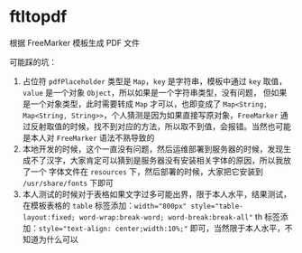 # ftltopdf

根据 FreeMarker 模板生成 PDF 文件

可能踩的坑：

1. 占位符 `pdfPlaceholder` 类型是 `Map`，`key` 是字符串，模板中通过 `key` 取值，`value` 是一个对象 `Object`，所以如果是一个字符串类型，没有问题，
但如果是一个对象类型，此时需要转成 `Map` 才可以，也即变成了 `Map<String, Map<String, String>>`，个人猜测是因为如果直接写原对象，`FreeMarker`
通过反射取值的时候，找不到对应的方法，所以取不到值，会报错。当然也可能是本人对 `FreeMarker` 语法不熟导致的
2. 本地开发的时候，这个一直没有问题，然后运维部署到服务器的时候，发现生成不了汉字，大家肯定可以猜到是服务器没有安装相关字体的原因，所以我放了一个
字体文件在 `resources` 下，然后部署的时候，大家把它安装到 `/usr/share/fonts` 下即可
3. 本人测试的时候对于表格如果文字过多可能出界，限于本人水平，结果测试，在模板表格的 `table` 标签添加：`width="800px" style="table-layout:fixed; word-wrap:break-word; word-break:break-all"`
th 标签添加：`style="text-align: center;width:10%;"` 即可，当然限于本人水平，不知道为什么可以